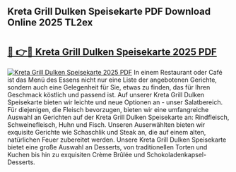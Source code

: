 ## Kreta Grill Dulken Speisekarte PDF Download Online 2025 TL2ex

# <h2><a href="http://gc70ll.nevu.top/?p=Kreta+Grill+Dulken+Speisekarte">🔗 👉🔴 Kreta Grill Dulken Speisekarte 2025 PDF</a></h2>

[![Kreta Grill Dulken Speisekarte 2025 PDF](https://i.imgur.com/dBaPXMq.png)](http://gc70ll.nevu.top/?p=Kreta+Grill+Dulken+Speisekarte)
In einem Restaurant oder Café ist das Menü des Essens nicht nur eine Liste der angebotenen Gerichte, sondern auch eine Gelegenheit für Sie, etwas zu finden, das für Ihren Geschmack köstlich und passend ist. Auf unserer Kreta Grill Dulken Speisekarte bieten wir leichte und neue Optionen an - unser Salatbereich. Für diejenigen, die Fleisch bevorzugen, bieten wir eine umfangreiche Auswahl an Gerichten auf der Kreta Grill Dulken Speisekarte an: Rindfleisch, Schweinefleisch, Huhn und Fisch. Unseren Auserwählten bieten wir exquisite Gerichte wie Schaschlik und Steak an, die auf einem alten, natürlichen Feuer zubereitet werden. Unsere Kreta Grill Dulken Speisekarte bietet eine große Auswahl an Desserts, von traditionellen Torten und Kuchen bis hin zu exquisiten Crème Brûlée und Schokoladenkapsel-Desserts.
